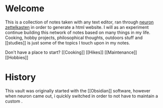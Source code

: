 # Welcome
This is a collection of notes taken with any text editor, ran through [neuron zettelkasten](https://neuron.zettel.page/) in order to generate a html website. I will as an experiment continue building this network of notes based on many things in my life. Cooking, hobby projects, philosophical thoughts, outdoors stuff and [[studies]] is just some of the topics I touch upon in my notes.

Don't have a place to start? 
[[Cooking]]
[[Hikes]]
[[Maintenance]]
[[Hobbies]]

# History
This vault was originally started with the [[Obsidian]] software, however when neuron came out, i quickly switched in order to not have to maintain a custom .


